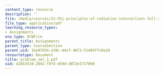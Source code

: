 ```yaml
---
content_type: resource
description: ''
file: /media/courses/22-55j-principles-of-radiation-interactions-fall-2004/428535102041f97d459dd072e171f860_problem_set_1.pdf
file_type: application/pdf
learning_resource_types:
- Assignments
ocw_type: OCWFile
parent_title: Assignments
parent_type: CourseSection
parent_uid: 1be07034-a38c-84cf-48f2-51d69ffc0a28
resourcetype: Document
title: problem_set_1.pdf
uid: 42853510-2041-f97d-459d-d072e171f860
---
```

